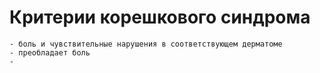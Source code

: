 # Критерии корешкового синдрома
	- боль и чувствительные нарушения в соответствующем дерматоме
	- преобладает боль
	-